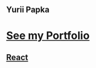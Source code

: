 ## Yurii Papka

# [See my Portfolio](https://yurapapka.github.io/Portfolio/)

## [React](https://yurapapka.github.io/React/)
